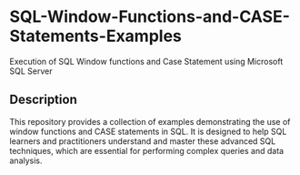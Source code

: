 # SQL-Window-Functions-and-CASE-Statements-Examples
Execution of SQL Window functions and Case Statement using Microsoft SQL Server

## Description
This repository provides a collection of examples demonstrating the use of window functions and CASE statements in SQL. It is designed to help SQL learners and practitioners understand and master these advanced SQL techniques, which are essential for performing complex queries and data analysis.
